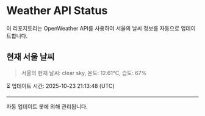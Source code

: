 
# Weather API Status

이 리포지토리는 OpenWeather API를 사용하여 서울의 날씨 정보를 자동으로 업데이트합니다.

## 현재 서울 날씨
> 서울의 현재 날씨: clear sky, 온도: 12.61°C, 습도: 67%

⏳ 업데이트 시간: 2025-10-23 21:13:48 (UTC)

---
자동 업데이트 봇에 의해 관리됩니다.
